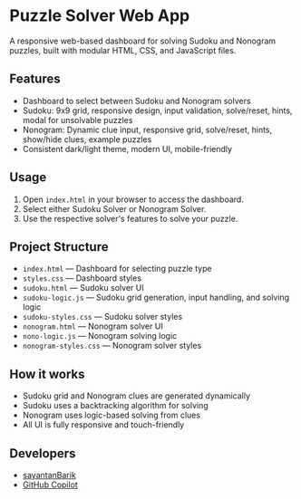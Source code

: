 
# Puzzle Solver Web App

A responsive web-based dashboard for solving Sudoku and Nonogram puzzles, built with modular HTML, CSS, and JavaScript files.

## Features
- Dashboard to select between Sudoku and Nonogram solvers
- Sudoku: 9x9 grid, responsive design, input validation, solve/reset, hints, modal for unsolvable puzzles
- Nonogram: Dynamic clue input, responsive grid, solve/reset, hints, show/hide clues, example puzzles
- Consistent dark/light theme, modern UI, mobile-friendly

## Usage
1. Open `index.html` in your browser to access the dashboard.
2. Select either Sudoku Solver or Nonogram Solver.
3. Use the respective solver's features to solve your puzzle.

## Project Structure
- `index.html` — Dashboard for selecting puzzle type
- `styles.css` — Dashboard styles
- `sudoku.html` — Sudoku solver UI
- `sudoku-logic.js` — Sudoku grid generation, input handling, and solving logic
- `sudoku-styles.css` — Sudoku solver styles
- `nonogram.html` — Nonogram solver UI
- `nono-logic.js` — Nonogram solving logic
- `nonogram-styles.css` — Nonogram solver styles

## How it works
- Sudoku grid and Nonogram clues are generated dynamically
- Sudoku uses a backtracking algorithm for solving
- Nonogram uses logic-based solving from clues
- All UI is fully responsive and touch-friendly

## Developers
- [sayantanBarik](https://github.com/sayantanBarik)
- [GitHub Copilot](https://github.com/features/copilot)

